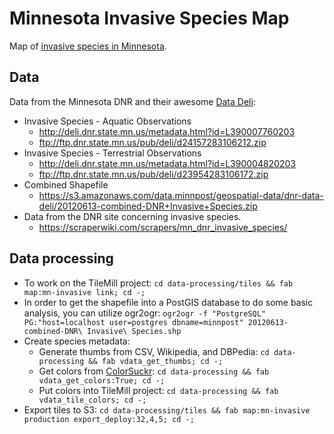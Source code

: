 # Minnesota Invasive Species Map

Map of [invasive species in Minnesota](http://www.dnr.state.mn.us/invasives/index.html).

## Data

Data from the Minnesota DNR and their awesome [Data Deli](http://deli.dnr.state.mn.us/):

* Invasive Species - Aquatic Observations
    * http://deli.dnr.state.mn.us/metadata.html?id=L390007760203
    * ftp://ftp.dnr.state.mn.us/pub/deli/d24157283106212.zip
* Invasive Species - Terrestrial Observations
    * http://deli.dnr.state.mn.us/metadata.html?id=L390004820203
    * ftp://ftp.dnr.state.mn.us/pub/deli/d23954283106172.zip
* Combined Shapefile
    * https://s3.amazonaws.com/data.minnpost/geospatial-data/dnr-data-deli/20120613-combined-DNR+Invasive+Species.zip
* Data from the DNR site concerning invasive species.
    * https://scraperwiki.com/scrapers/mn_dnr_invasive_species/

## Data processing

* To work on the TileMill project: ```cd data-processing/tiles && fab map:mn-invasive link; cd -;```
* In order to get the shapefile into a PostGIS database to do some basic analysis, you can utilize ogr2ogr: ```ogr2ogr -f "PostgreSQL" PG:"host=localhost user=postgres dbname=minnpost" 20120613-combined-DNR\ Invasive\ Species.shp```
* Create species metadata:
    * Generate thumbs from CSV, Wikipedia, and DBPedia: ```cd data-processing && fab vdata_get_thumbs; cd -;```
    * Get colors from [ColorSuckr](http://coloursuckr.com/): ```cd data-processing && fab vdata_get_colors:True; cd -;```
    * Put colors into TileMill project: ```cd data-processing && fab vdata_tile_colors; cd -;```
* Export tiles to S3: ```cd data-processing/tiles && fab map:mn-invasive production export_deploy:32,4,5; cd -;```